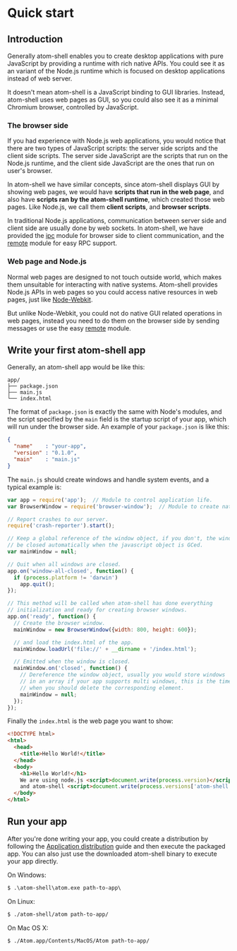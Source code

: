 # Quick start

## Introduction

Generally atom-shell enables you to create desktop applications with pure
JavaScript by providing a runtime with rich native APIs. You could see it as
an variant of the Node.js runtime which is focused on desktop applications
instead of web server.

It doesn't mean atom-shell is a JavaScript binding to GUI libraries. Instead,
atom-shell uses web pages as GUI, so you could also see it as a minimal Chromium
browser, controlled by JavaScript.

### The browser side

If you had experience with Node.js web applications, you would notice that there
are two types of JavaScript scripts: the server side scripts and the client side
scripts. The server side JavaScript are the scripts that run on the Node.js
runtime, and the client side JavaScript are the ones that run on user's browser.

In atom-shell we have similar concepts, since atom-shell displays GUI by showing
web pages, we would have **scripts that run in the web page**, and also have
**scripts ran by the atom-shell runtime**, which created those web pages.
Like Node.js, we call them **client scripts**, and **browser scripts**.

In traditional Node.js applications, communication between server side and
client side are usually done by web sockets. In atom-shell, we have provided
the [ipc](../api/ipc-renderer.md) module for browser side to client
communication, and the [remote](../api/remote.md) module for easy RPC
support.

### Web page and Node.js

Normal web pages are designed to not touch outside world, which makes them
unsuitable for interacting with native systems. Atom-shell provides Node.js APIs
in web pages so you could access native resources in web pages, just like
[Node-Webkit](https://github.com/rogerwang/node-webkit).

But unlike Node-Webkit, you could not do native GUI related operations in web
pages, instead you need to do them on the browser side by sending messages or
use the easy [remote](../api/remote.md) module.


## Write your first atom-shell app

Generally, an atom-shell app would be like this:

```text
app/
├── package.json
├── main.js
└── index.html
```

The format of `package.json` is exactly the same with Node's modules, and the
script specified by the `main` field is the startup script of your app, which
will run under the browser side. An example of your `package.json` is like
this:

```json
{
  "name"    : "your-app",
  "version" : "0.1.0",
  "main"    : "main.js"
}
```

The `main.js` should create windows and handle system events, and a typical
example is:

```javascript
var app = require('app');  // Module to control application life.
var BrowserWindow = require('browser-window');  // Module to create native browser window.

// Report crashes to our server.
require('crash-reporter').start();

// Keep a global reference of the window object, if you don't, the window will
// be closed automatically when the javascript object is GCed.
var mainWindow = null;

// Quit when all windows are closed.
app.on('window-all-closed', function() {
  if (process.platform != 'darwin')
    app.quit();
});

// This method will be called when atom-shell has done everything
// initialization and ready for creating browser windows.
app.on('ready', function() {
  // Create the browser window.
  mainWindow = new BrowserWindow({width: 800, height: 600});

  // and load the index.html of the app.
  mainWindow.loadUrl('file://' + __dirname + '/index.html');

  // Emitted when the window is closed.
  mainWindow.on('closed', function() {
    // Dereference the window object, usually you would store windows
    // in an array if your app supports multi windows, this is the time
    // when you should delete the corresponding element.
    mainWindow = null;
  });
});
```

Finally the `index.html` is the web page you want to show:

```html
<!DOCTYPE html>
<html>
  <head>
    <title>Hello World!</title>
  </head>
  <body>
    <h1>Hello World!</h1>
    We are using node.js <script>document.write(process.version)</script>
    and atom-shell <script>document.write(process.versions['atom-shell'])</script>.
  </body>
</html>
```

## Run your app

After you're done writing your app, you could create a distribution by
following the [Application distribution](./application-distribution.md) guide
and then execute the packaged app. You can also just use the downloaded atom-shell
binary to execute your app directly.

On Windows:

```cmd
$ .\atom-shell\atom.exe path-to-app\
```

On Linux:

```bash
$ ./atom-shell/atom path-to-app/
```

On Mac OS X:

```bash
$ ./Atom.app/Contents/MacOS/Atom path-to-app/
```
